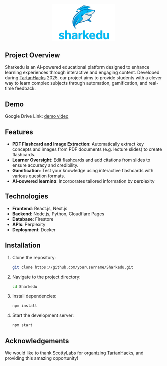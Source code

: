 <p align="center">
  <img src="./logo.PNG" alt="Sharkedu Logo" width="40%" height="40%">
</p>

## Project Overview

Sharkedu is an AI-powered educational platform designed to enhance learning experiences through interactive and engaging content. Developed during [TartanHacks](https://tartanhacks.com/) 2025, our project aims to provide students with a clever way to learn complex subjects through automation, gamification, and real-time feedback.

## Demo
Google Drive Link: [demo video](https://drive.google.com/file/d/1OdWVTf_Ta6juA2D8bdU-SzW7i_NMNH9c/view?usp=drive_link)

## Features

- **PDF Flashcard and Image Extraction**: Automatically extract key concepts and images from PDF documents (e.g. lecture slides) to create flashcards.
- **Learner Oversight**: Edit flashcards and add citations from slides to ensure accuracy and credibility.
- **Gamification**: Test your knowledge using interactive flashcards with various question formats.
- **AI-powered learning**: Incorporates tailored information by perplexity

## Technologies

- **Frontend**: React.js, Next.js
- **Backend**: Node.js, Python, Cloudflare Pages
- **Database**: Firestore
- **APIs**: Perplexity
- **Deployment**: Docker

## Installation

1. Clone the repository:
    ```bash
    git clone https://github.com/yourusername/Sharkedu.git
    ```
2. Navigate to the project directory:
    ```bash
    cd Sharkedu
    ```
3. Install dependencies:
    ```bash
    npm install
    ```
4. Start the development server:
    ```bash
    npm start
    ```

## Acknowledgements

We would like to thank ScottyLabs for organizing [TartanHacks](https://tartanhacks.com/), and providing this amazing opportunity!
